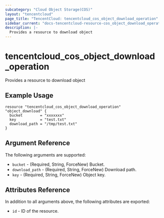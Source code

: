 ```yaml
---
subcategory: "Cloud Object Storage(COS)"
layout: "tencentcloud"
page_title: "TencentCloud: tencentcloud_cos_object_download_operation"
sidebar_current: "docs-tencentcloud-resource-cos_object_download_operation"
description: |-
  Provides a resource to download object
---
```


# tencentcloud_cos_object_download_operation

Provides a resource to download object

## Example Usage

```hcl
resource "tencentcloud_cos_object_download_operation" "object_download" {
  bucket        = "xxxxxxx"
  key           = "test.txt"
  download_path = "/tmp/test.txt"
}
```

## Argument Reference

The following arguments are supported:

* `bucket` - (Required, String, ForceNew) Bucket.
* `download_path` - (Required, String, ForceNew) Download path.
* `key` - (Required, String, ForceNew) Object key.

## Attributes Reference

In addition to all arguments above, the following attributes are exported:

* `id` - ID of the resource.




